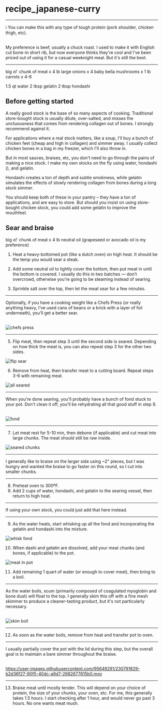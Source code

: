 # recipe_japanese-curry

<hr>
ℹ️ You can make this with any type of tough protein (pork shoulder, chicken thigh, etc). 

<br>My preference is beef, usually a chuck roast. I used to make it with English cut bone-in short rib, but now everyone thinks they're cool and I've been priced out of using it for a casual weeknight meal. But it's still the best.
<hr>

big ol' chunk of meat x 4 lb
large onions x 4
baby bella mushrooms x 1 lb 
carrots x 4-6


1.5 qt water
2 tbsp gelatin
2 tbsp hondashi 

## Before getting started

A really good stock is the base of so many aspects of cooking. Traditional store-bought stock is usually dilute, over-salted, and misses the unctuousness that comes from rendering collagen out of bones. I strongly recommend against it.

For applications where a real stock matters, like a soup, I'll buy a bunch of chicken feet (cheap and high in collagen) and simmer away. I usually collect chicken bones in a bag in my freezer, which I'll also throw in.

But in most sauces, braises, etc, you don't need to go through the pains of making a nice stock. I make my own stocks on the fly using water, hondashi (), and gelatin. 

Hondashi creates a ton of depth and subtle smokiness, while gelatin simulates the effects of slowly rendering collagen from bones during a long stock simmer. 

You should keep both of these in your pantry – they have a ton of applications, and are easy to store. But should you insist on using store-bought chicken stock, you could add some gelatin to improve the mouthfeel.

## Sear and braise

big ol' chunk of meat x 4 lb
neutral oil (grapeseed or avocado oil is my preference)


1. Heat a heavy-bottomed pot (like a dutch oven) on high heat. It should be the temp you would sear a steak.

2. Add some neutral oil to lightly cover the bottom, then put meat in until the bottom is covered. I usually do this in two batches — don’t overcrowd, otherwise you’re going to be steaming instead of searing. 
   
3. Sprinkle salt over the top, then let the meat sear for a few minutes. 

<hr> 
Optionally, if you have a cooking weight like a Chefs Press (or really anything heavy, I’ve used cans of beans or a brick with a layer of foil underneath), you’ll get a better sear. 
<br><br>

![chefs press](assets/chefs-press.png)

<hr>

5. Flip meat, then repeat step 3 until the second side is seared. Depending on how thick the meat is, you can also repeat step 3 for the other two sides. 
   
![flip sear](assets/sear-flip.png)
   
6. Remove from heat, then transfer meat to a cutting board. Repeat steps 3-6 with remaining meat. 
   
![all seared](assets/all-seared.png)

<hr> 
When you're done searing, you'll probably have a bunch of fond stuck to your pot. Don't clean it off, you'll be rehydrating all that good stuff in step 9.
<br><br>

![fond](assets/fond.png)

<hr> 

7. Let meat rest for 5-10 min, then debone (if applicable) and cut meat into large chunks. The meat should still be raw inside. 

![seared chunks](assets/seared-chunks.png)

   
<hr> 
I generally like to braise on the larger side using ~2" pieces, but I was hungry and wanted the braise to go faster on this round, so I cut into smaller chunks.
<hr> 

8. Preheat oven to 300ºF. 
9. Add 2 cups of water, hondashi, and gelatin to the searing vessel, then return to high heat. 

<hr> 
If using your own stock, you could just add that here instead.
<hr> 

9. As the water heats, start whisking up all the fond and incorporating the gelatin and hondashi into the mixture.

![whisk fond](assets/whisk-fond.png)

10.  When dashi and gelatin are dissolved, add your meat chunks (and bones, if applicable) to the pot.

![meat in pot](assets/meat-in-pot.png)

11. Add remaining 1 quart of water (or enough to cover meat), then bring to a boil. 

<hr> 
As the water boils, scum (primarily composed of coagulated myoglobin and bone dust) will float to the top. I generally skim this off with a fine mesh skimmer to produce a cleaner-tasting product, but it's not particularly necessary.
<br><br>

![skim boil](assets/boil-skim.png)
<hr> 

12.  As soon as the water boils, remove from heat and transfer pot to oven. 

<hr> 
I usually partially cover the pot with the lid during this step, but the overall goal is to maintain a bare simmer throughout the braise.
<br><br>

https://user-images.githubusercontent.com/95649291/230791829-b2d36f27-90f5-40dc-a9d7-2682677615b0.mov

<hr> 

13.   Braise meat until mostly tender. This will depend on your choice of protein, the size of your chunks, your oven, etc. For me, this generally takes 1.5 hours. I start checking after 1 hour, and would never go past 3 hours. No one wants meat mush.


